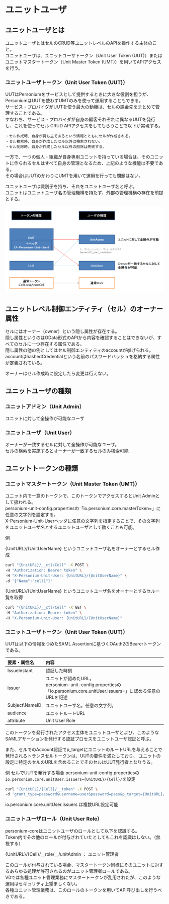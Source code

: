 # ユニットユーザ
## ユニットユーザとは
ユニットユーザとはセルのCRUD等ユニットレベルのAPIを操作する主体のこと。<br>
ユニットユーザは、ユニットユーザトークン（Unit User Token (UUT)）またはユニットマスタートークン（Unit Master Token (UMT)）を用いてAPIアクセスを行う。

### ユニットユーザトークン（Unit User Token (UUT)）
UUTはPersoniumをサービスとして提供するときに大きな役割を担うが、PersoniumはUUTを使わずUMTのみを使って運用することもできる。<br>
サービス・プロバイダがUUTを使う最大の動機は、セルの課金先をまとめて管理することである。<br>
すなわち、サービス・プロバイダが自身の顧客それぞれに異なるUUTを発行し、これを使ってセル CRUD APIアクセスをしてもらうことで以下が実現する。

	・セル作成時、自身が持ち主であるという情報とともにセルが作成される。
	・セル検索時、自身が作成したセル以外は検索されない。
	・セル削除時、自身が作成したセル以外の削除は失敗する。

一方で、一つの個人・組織が自身専用ユニットを持っている場合は、そのユニットに作られるセルはすべて自身の管理となるため、上記のような機能は不要である。<br>
その場合はUUTのかわりにUMTを用いて運用を行っても問題はない。

ユニットユーザは識別子を持ち、それをユニットユーザ名と呼ぶ。<br>
ユニットはユニットユーザ名の管理機構を持たず、外部の管理機構の存在を前提とする。

![unituser](./images/unituser.png)

## ユニットレベル制御エンティティ（セル）のオーナー属性

セルにはオーナー（owner）という隠し属性が存在する。<br>
隠し属性というのはOData形式のAPIから内容を確認することはできないが、すべてのセルに一つ存在する属性である。<br>
隠し属性の他の例としてはセル制御エンティティのaccountが挙げられる。<br>
accountはhashedCredentialという名前のパスワードハッシュを格納する属性が定義されている。

オーナーはセル作成時に設定したら変更は行えない。

## ユニットユーザの種類

### ユニットアドミン（Unit Admin）

ユニットに対して全操作が可能なユーザ

### ユニットユーザ（Unit User）

オーナーが一致するセルに対して全操作が可能なユーザ。<br>
セルの検索を実施するとオーナーが一致するセルのみ検索可能

## ユニットトークンの種類

### ユニットマスタートークン（Unit Master Token (UMT)）

ユニット内で一意のトークンで、このトークンでアクセスするとUnit Adminとして扱われる。<br>
personium-unit-config.propertiesの「io.personium.core.masterToken=」に任意の文字列を設定する。<br>
X-Personium-Unit-Userヘッダに任意の文字列を指定することで、その文字列をユニットユーザ名とするユニットユーザとして動くことも可能。

例

{UnitURL}/{UnitUserName} というユニットユーザ名をオーナーとするセル作成


```sh
curl "{UnitURL}/__ctl/Cell" -X POST \
-H "Authorization: Bearer token" \
-H "X-Personium-Unit-User: {UnitURL}/{UnitUserName}" \
-d '{"Name":"cell1"}'
```

{UnitURL}/{UnitUserName} というユニットユーザ名をオーナーとするセル一覧を取得


```sh
curl "{UnitURL}/__ctl/Cell" -X GET \
-H "Authorization: Bearer token" \
-H "X-Personium-Unit-User: {UnitURL}/{UnitUserName}"
```

### ユニットユーザトークン（Unit User Token (UUT)）

UUTは以下の情報をつめたSAML Assertionに基づくOAuth2のBearerトークンである。

|要素・属性名|内容|
|:--|:--|
|IssueInstant|認証した時刻|
|issuer|ユニットが認めたURL。<br>personium-unit-config.propertiesの「io.personium.core.unitUser.issuers=」に認める任意のURLを記述|
|Subject\NameID|	ユニットユーザ名。任意の文字列。|
|audience|ユニットルートURL|
|attribute|Unit User Role|


このトークンを発行されたアクセス主体をユニットユーザとよび、このようなSAMLアサーションを発行する認証プロセスをユニットユーザ認証と呼ぶ。

また、セルでのAccount認証でp_targetにユニットのルートURLを与えることで発行されるトランスセルトークンは、UUTの要件を満たしており、
ユニットの設定に特定のセルのURLを含めることでそのセルはUUT発行者となりうる。

例
セルでUUTを発行する場合
personium-unit-config.propertiesの`io.personium.core.unitUser.issuers={UnitURL}/{Cell}/`を設定


```sh
curl "{UnitURL}/{Cell}/__token" -X POST \
-d 'grant_type=password&username=user&password=pass&p_target={UnitURL}/'
```

io.personium.core.unitUser.issuers は複数URL設定可能

### ユニットユーザロール（Unit User Role）

personium-coreはユニットユーザのロールとして以下を認識する。<br>
Token内でその他のロールが付与されていたとしてもこれを認識はしない。（無視する）

{UnitURL}/{Cell}/\_\_role/\_\_/unitAdmin ： ユニット管理者

このロールが付与されている場合、マスタートークン同様にそのユニットに対するあらゆる処理が許可されるのがユニット管理者ロールである。<br>
V0では各種ユニット管理業務にマスタートークンが乱用されたが、このような運用はセキュリティ上望ましくない。<br>
各種ユニット管理業務は、このロールのトークンを用いてAPI呼び出しを行うべきである。
